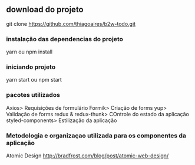 ## download do projeto

git clone https://github.com/thiagoaires/b2w-todo.git

### instalação das dependencias do projeto

yarn ou npm install

### iniciando projeto

yarn start ou npm start

### pacotes utilizados

Axios> Requisições de formulário
Formik> Criação de forms
yup> Validação de forms
redux & redux-thunk> COntrole do estado da aplicação
styled-components> Estilização da aplicação

### Metodologia e organizaçao utilizada para os componentes da aplicação

Atomic Design
http://bradfrost.com/blog/post/atomic-web-design/

